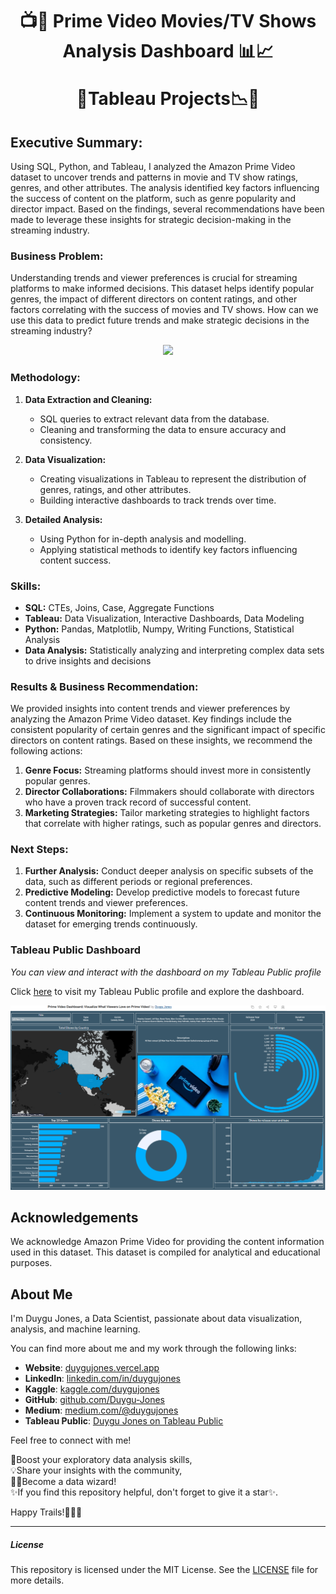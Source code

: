 <h1 align="center">
📺🎥 Prime Video Movies/TV Shows Analysis Dashboard 📊📈
  
🎯Tableau Projects📉🍿
</h1>

## Executive Summary:

Using SQL, Python, and Tableau, I analyzed the Amazon Prime Video dataset to uncover trends and patterns in movie and TV show ratings, genres, and other attributes. 
The analysis identified key factors influencing the success of content on the platform, such as genre popularity and director impact. 
Based on the findings, several recommendations have been made to leverage these insights for strategic decision-making in the streaming industry.

### Business Problem:

Understanding trends and viewer preferences is crucial for streaming platforms to make informed decisions. 
This dataset helps identify popular genres, the impact of different directors on content ratings, and other factors correlating with the success of movies and TV shows. 
How can we use this data to predict future trends and make strategic decisions in the streaming industry?

<p align="center">
  <img src="https://static.poder360.com.br/2023/09/amazon-prime-video-848x477.jpeg">
</p>

### Methodology:

1. **Data Extraction and Cleaning:**
   - SQL queries to extract relevant data from the database.
   - Cleaning and transforming the data to ensure accuracy and consistency.

2. **Data Visualization:**
   - Creating visualizations in Tableau to represent the distribution of genres, ratings, and other attributes.
   - Building interactive dashboards to track trends over time.

3. **Detailed Analysis:**
   - Using Python for in-depth analysis and modelling.
   - Applying statistical methods to identify key factors influencing content success.

### Skills:

- **SQL:** CTEs, Joins, Case, Aggregate Functions
- **Tableau:** Data Visualization, Interactive Dashboards, Data Modeling
- **Python:** Pandas, Matplotlib, Numpy, Writing Functions, Statistical Analysis
- **Data Analysis:** Statistically analyzing and interpreting complex data sets to drive insights and decisions

### Results & Business Recommendation:

We provided insights into content trends and viewer preferences by analyzing the Amazon Prime Video dataset. 
Key findings include the consistent popularity of certain genres and the significant impact of specific directors on content ratings. 
Based on these insights, we recommend the following actions:

1. **Genre Focus:** Streaming platforms should invest more in consistently popular genres.
2. **Director Collaborations:** Filmmakers should collaborate with directors who have a proven track record of successful content.
3. **Marketing Strategies:** Tailor marketing strategies to highlight factors that correlate with higher ratings, such as popular genres and directors.

### Next Steps:

1. **Further Analysis:** Conduct deeper analysis on specific subsets of the data, such as different periods or regional preferences.
2. **Predictive Modeling:** Develop predictive models to forecast future content trends and viewer preferences.
3. **Continuous Monitoring:** Implement a system to update and monitor the dataset for emerging trends continuously.

### Tableau Public Dashboard

*You can view and interact with the dashboard on my Tableau Public profile*

Click [here](https://public.tableau.com/app/profile/duygu.jones/viz/PrimeVideo1/Dashboard1) to visit my Tableau Public profile and explore the dashboard.

![here](https://github.com/Duygu-Jones/Dashboard_Projects/blob/main/TABLEAU/PrimeVideo-Tableau-Dashboard/PrimeVideo_Tableau_Dashboard.png)


## Acknowledgements

We acknowledge Amazon Prime Video for providing the content information used in this dataset. 
This dataset is compiled for analytical and educational purposes.

## About Me

I'm Duygu Jones, a Data Scientist, passionate about data visualization, analysis, and machine learning. <br>

You can find more about me and my work through the following links:

- **Website**: [duygujones.vercel.app](https://duygujones.vercel.app/)
- **LinkedIn**: [linkedin.com/in/duygujones](https://www.linkedin.com/in/duygujones/)
- **Kaggle**: [kaggle.com/duygujones](https://www.kaggle.com/duygujones)
- **GitHub**: [github.com/Duygu-Jones](https://github.com/Duygu-Jones)
- **Medium**: [medium.com/@duygujones](https://medium.com/@duygujones)
- **Tableau Public**: [Duygu Jones on Tableau Public](https://public.tableau.com/app/profile/duygu.jones/vizzes)

Feel free to connect with me!<br>

🎯Boost your exploratory data analysis skills,<br> 
💡Share your insights with the community,<br>
👩‍💻Become a data wizard!<br>
✨If you find this repository helpful, don't forget to give it a star✨.<br>

Happy Trails!👩‍💻✨

---

##### License

This repository is licensed under the MIT License. See the [LICENSE](LICENSE) file for more details.
